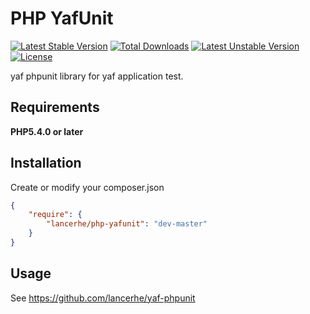 PHP YafUnit
============

[![Latest Stable Version](https://poser.pugx.org/lancerhe/php-yafunit/v/stable)](https://packagist.org/packages/lancerhe/php-yafunit) [![Total Downloads](https://poser.pugx.org/lancerhe/php-yafunit/downloads)](https://packagist.org/packages/lancerhe/php-yafunit) [![Latest Unstable Version](https://poser.pugx.org/lancerhe/php-yafunit/v/unstable)](https://packagist.org/packages/lancerhe/php-yafunit) [![License](https://poser.pugx.org/lancerhe/php-yafunit/license)](https://packagist.org/packages/lancerhe/php-yafunit)

yaf phpunit library for yaf application test.

Requirements
------------

**PHP5.4.0 or later**

Installation
------------

Create or modify your composer.json

``` json
{
    "require": {
        "lancerhe/php-yafunit": "dev-master"
    }
}
```

Usage
-----

See https://github.com/lancerhe/yaf-phpunit